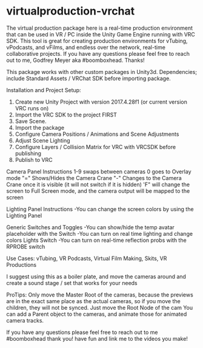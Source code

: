 # virtualproduction-vrchat

The virtual production package here is a real-time production environment that can be used in VR / PC 
inside the Unity Game Engine running with VRC SDK. This tool is great for
creating production environments for vTubing, vPodcasts, and vFilms, and 
endless over the network, real-time collaborative projects. If you have any questions
please feel free to reach out to me, Godfrey Meyer aka #boomboxhead. Thanks!


This package works with other custom packages in Unity3d. 
Dependencies; include Standard Assets / VRChat SDK before importing package.

Installation and Project Setup:
1. Create new Unity Project with version 2017.4.28f1 (or current version VRC runs on)
2. Import the VRC SDK to the project FIRST
3. Save Scene.
4. Import the package
5. Configure Camera Positions / Animations and Scene Adjustments
6. Adjust Scene Lighting
7. Configure Layers / Collision Matrix for VRC with VRCSDK before publishing
8. Publish to VRC

Camera Panel Instructions
1-9 swaps between cameras
0 goes to Overlay mode
"=" Shows/Hides the Camera Crane
"-" Changes to the Camera Crane once it is visible (it will not switch if it is hidden)
'F" will change the screen to Full Screen mode, and the camera output will be mapped to the screen

Lighting Panel Instructions
-You can change the screen colors by using the Lighting Panel

Generic Switches and Toggles
-You can show/hide the temp avatar placeholder with the Switch
-You can turn on real time lighting and change colors Lights Switch
-You can turn on real-time reflection probs with the RPROBE switch

Use Cases: vTubing, VR Podcasts, Virtual Film Making, Skits, VR Productions

I suggest using this as a boiler plate, and move the cameras around and create a sound stage / set that works for your needs

ProTips:
Only move the Master Root of the cameras, because the previews are in the exact same place as the actual cameras, so if you move the children, they will not be synced. Just move the Root Node of the cam
You can add a Parent object to the cameras, and animate those for animated camera tracks. 

If you have any questions please feel free to reach out to me #boomboxhead thank you! have fun and link me to the videos you make!
